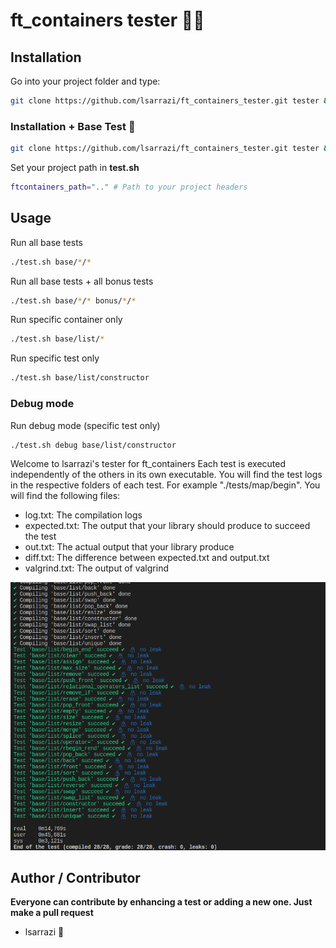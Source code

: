 # ft_containers tester 🏴‍☠️ 

## Installation

Go into your project folder and type:
```bash
git clone https://github.com/lsarrazi/ft_containers_tester.git tester && cd tester
```

### Installation + Base Test 🍮

```bash
git clone https://github.com/lsarrazi/ft_containers_tester.git tester && cd tester && ./test.sh base/*/*
```

Set your project path in **test.sh**

```bash
ftcontainers_path=".." # Path to your project headers
```

## Usage

Run all base tests
```bash
./test.sh base/*/*
```

Run all base tests + all bonus tests
```bash
./test.sh base/*/* bonus/*/*
```

Run specific container only
```bash
./test.sh base/list/*
```

Run specific test only
```bash
./test.sh base/list/constructor
```
### Debug mode
Run debug mode (specific test only)
```bash
./test.sh debug base/list/constructor
```


Welcome to lsarrazi's tester for ft_containers
Each test is executed independently of the others in its own executable.
You will find the test logs in the respective folders of each test.
For example "./tests/map/begin".
You will find the following files:
- log.txt: The compilation logs
- expected.txt: The output that your library should produce to succeed the test
- out.txt: The actual output that your library produce
- diff.txt: The difference between expected.txt and output.txt
- valgrind.txt: The output of valgrind

![alt text](./res/tester.png "./test.sh base/list/*")


## Author / Contributor

**Everyone can contribute by enhancing a test or adding a new one. Just make a pull request**

- lsarrazi 👑